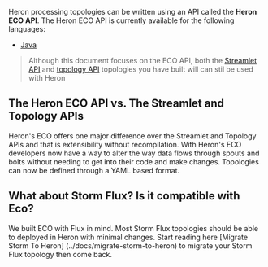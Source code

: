 Heron processing topologies can be written using an API called the **Heron ECO API**. The Heron ECO API is currently available for the following languages:

* [Java](../../../developers/java/eco-api)

> Although this document focuses on the ECO API, both the [Streamlet API](../../../concepts/streamlet-api) and [topology API](../../../concepts/topologies) topologies you have built will can stil be used with Heron

## The Heron ECO API vs. The Streamlet and Topology APIs

Heron's ECO offers one major difference over the Streamlet and Topology APIs and that is extensibility without recompilation.
With Heron's ECO developers now have a way to alter the way data flows through spouts and bolts without needing to get into their code and make changes.
Topologies can now be defined through a YAML based format.

## What about Storm Flux?  Is it compatible with  Eco?

We built ECO with Flux in mind.  Most Storm Flux topologies should be able to deployed in Heron with minimal changes.
Start reading here [Migrate Storm To Heron] (../docs/migrate-storm-to-heron) to migrate your Storm Flux topology then come back.